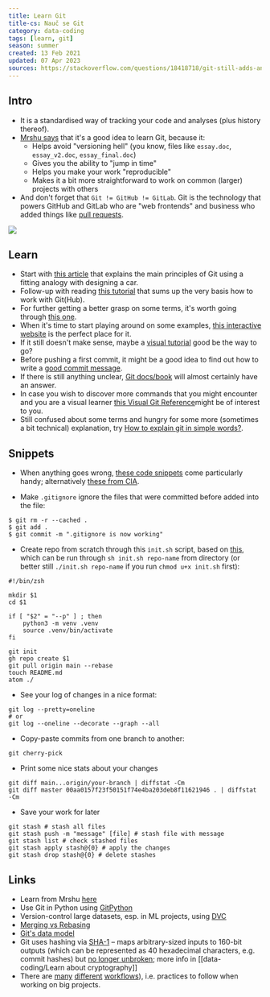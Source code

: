 ```yaml
---
title: Learn Git
title-cs: Nauč se Git
category: data-coding
tags: [learn, git]
season: summer
created: 13 Feb 2021
updated: 07 Apr 2023
sources: https://stackoverflow.com/questions/18418718/git-still-adds-and-tracks-folders-marked-in-gitignore
---
```


## Intro
- It is a standardised way of tracking your code and analyses (plus history thereof).
- [Mrshu says](https://talks.mareksuppa.com/teaching/2021/linux-cli-data-science/10-git/#6) that it's a good idea to learn Git, because it:
	- Helps avoid "versioning hell" (you know, files like `essay.doc`, `essay_v2.doc`, `essay_final.doc`)
	- Gives you the ability to "jump in time"
	- Helps you make your work "reproducible"
	- Makes it a bit more straightforward to work on common (larger) projects with others
- And don't forget that `Git != GitHub != GitLab`. Git is the technology that powers GitHub and GitLab who are "web frontends" and business who added things like [pull requests](https://docs.github.com/en/pull-requests/collaborating-with-pull-requests/proposing-changes-to-your-work-with-pull-requests/about-pull-requests).

![](https://imgs.xkcd.com/comics/git_2x.png)

## Learn
- Start with [this article](https://pixelpioneers.co/blog/2017/git-basics-explained-by-designing-a-new-car) that explains the main principles of Git using a fitting analogy with designing a car.
- Follow-up with reading [this tutorial](https://product.hubspot.com/blog/git-and-github-tutorial-for-beginners) that sums up the very basis how to work with Git(Hub).
- For further getting a better grasp on some terms, it's worth going through [this one](https://xosh.org/explain-git-in-simple-words/).
- When it's time to start playing around on some examples, [this interactive website](https://learngitbranching.js.org/) is the perfect place for it.
- If it still doesn't make sense, maybe a [visual tutorial](https://agripongit.vincenttunru.com/) good be the way to go?
- Before pushing a first commit, it might be a good idea to find out how to write a [good commit message](https://juffalow.com/other/write-good-git-commit-message).
- If there is still anything unclear, [Git docs/book](https://git-scm.com/book/en/v2) will almost certainly have an answer.
- In case you wish to discover more commands that you might encounter and you are a visual learner [this Visual Git Reference](http://marklodato.github.io/visual-git-guide/index-en.html)might be of interest to you.
- Still confused about some terms and hungry for some more (sometimes a bit technical) explanation, try [How to explain git in simple words?](https://xosh.org/explain-git-in-simple-words/).

## Snippets
- When anything goes wrong, [these code snippets](https://ohshitgit.com/) come particularly handy; alternatively [these from CIA](https://wikileaks.org/ciav7p1/cms/page_1179773.html).

- Make `.gitignore` ignore the files that were committed before added into the file:

```shell
$ git rm -r --cached .
$ git add .
$ git commit -m ".gitignore is now working"
```

- Create repo from scratch through this `init.sh` script, based on [this](https://stackoverflow.com/questions/2423777/is-it-possible-to-create-a-remote-repo-on-github-from-the-cli-without-opening-br), which can be run through `sh init.sh repo-name` from directory (or better still `./init.sh repo-name` if you run `chmod u+x init.sh` first):

```shell
#!/bin/zsh

mkdir $1
cd $1

if [ "$2" = "--p" ] ; then
    python3 -m venv .venv
	source .venv/bin/activate
fi

git init
gh repo create $1
git pull origin main --rebase
touch README.md
atom ./
```

- See your log of changes in a nice format:
```shell
git log --pretty=oneline
# or
git log --oneline --decorate --graph --all
```

- Copy-paste commits from one branch to another:
```shell
git cherry-pick
```

- Print some nice stats about your changes
```shell
git diff main...origin/your-branch | diffstat -Cm
git diff master 00aa0157f23f50151f74e4ba203deb8f11621946 . | diffstat -Cm
```

- Save your work for later
```shell
git stash # stash all files
git stash push -m "message" [file] # stash file with message
git stash list # check stashed files
git stash apply stash@{0} # apply the changes
git stash drop stash@{0} # delete stashes
```

## Links
- Learn from Mrshu [here](https://mareksuppa.com/teaching/linux-cli/2021/#lecture-11-git)
- Use Git in Python using [GitPython](https://github.com/gitpython-developers/GitPython)
- Version-control large datasets, esp. in ML projects, using [DVC](https://dvc.org/)
- [Merging vs Rebasing](https://www.atlassian.com/git/tutorials/merging-vs-rebasing)
- [Git's data model](https://missing.csail.mit.edu/2020/version-control/)
- Git uses hashing via [SHA-1](https://en.wikipedia.org/wiki/SHA-1) – maps arbitrary-sized inputs to 160-bit outputs (which can be represented as 40 hexadecimal characters, e.g. commit hashes) but [no longer unbroken](https://shattered.io/); more info in [[data-coding/Learn about cryptography]]
- There are [many](https://nvie.com/posts/a-successful-git-branching-model/) [different](https://www.endoflineblog.com/gitflow-considered-harmful) [workflows](https://www.atlassian.com/git/tutorials/comparing-workflows/gitflow-workflow)), i.e. practices to follow when working on big projects.
